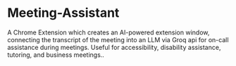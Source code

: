 # Meeting-Assistant
A Chrome Extension which creates an AI-powered extension window, connecting the transcript of the meeting into an LLM via Groq api for on-call assistance during meetings. Useful for accessibility, disability assistance, tutoring, and business meetings..
